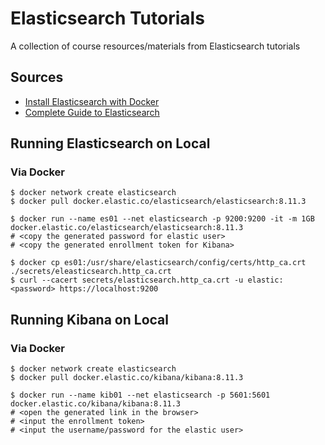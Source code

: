 # Elasticsearch Tutorials

A collection of course resources/materials from Elasticsearch tutorials

## Sources

- [Install Elasticsearch with Docker](https://www.elastic.co/guide/en/elasticsearch/reference/current/docker.html)
- [Complete Guide to Elasticsearch](https://www.udemy.com/share/101W9q3@7GbPij6wsey_2VAzJvYDshqHGeZkOISo0hTCx8ltULkgRF4ukQNqaCaDa6PGqX1k/)

## Running Elasticsearch on Local

### Via Docker

```none
$ docker network create elasticsearch
$ docker pull docker.elastic.co/elasticsearch/elasticsearch:8.11.3

$ docker run --name es01 --net elasticsearch -p 9200:9200 -it -m 1GB docker.elastic.co/elasticsearch/elasticsearch:8.11.3
# <copy the generated password for elastic user>
# <copy the generated enrollment token for Kibana>

$ docker cp es01:/usr/share/elasticsearch/config/certs/http_ca.crt ./secrets/eleasticsearch.http_ca.crt
$ curl --cacert secrets/elasticsearch.http_ca.crt -u elastic:<password> https://localhost:9200
```

## Running Kibana on Local

### Via Docker

```none
$ docker network create elasticsearch
$ docker pull docker.elastic.co/kibana/kibana:8.11.3

$ docker run --name kib01 --net elasticsearch -p 5601:5601 docker.elastic.co/kibana/kibana:8.11.3
# <open the generated link in the browser>
# <input the enrollment token>
# <input the username/password for the elastic user>
```
